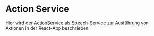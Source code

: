 # Action Service


Hier wird der [ActionService](./ActionService.md) als Speech-Service zur Ausführung von Aktionen in der React-App beschrieben.